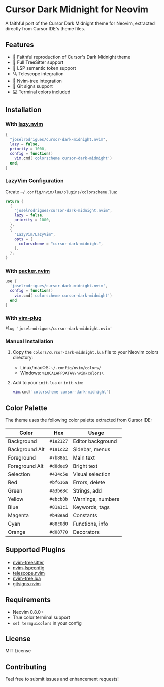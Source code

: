 # Cursor Dark Midnight for Neovim

A faithful port of the Cursor Dark Midnight theme for Neovim, extracted directly from Cursor IDE's theme files.

## Features

- 🎨 Faithful reproduction of Cursor's Dark Midnight theme
- 🌲 Full TreeSitter support
- 📝 LSP semantic token support
- 🔍 Telescope integration
- 📁 Nvim-tree integration
- 🔧 Git signs support
- 💻 Terminal colors included

## Installation

### With [lazy.nvim](https://github.com/folke/lazy.nvim)

```lua
{
  "joselrodrigues/cursor-dark-midnight.nvim",
  lazy = false,
  priority = 1000,
  config = function()
    vim.cmd('colorscheme cursor-dark-midnight')
  end,
}
```

### LazyVim Configuration

Create `~/.config/nvim/lua/plugins/colorscheme.lua`:

```lua
return {
  {
    "joselrodrigues/cursor-dark-midnight.nvim",
    lazy = false,
    priority = 1000,
  },
  {
    "LazyVim/LazyVim",
    opts = {
      colorscheme = "cursor-dark-midnight",
    },
  },
}
```

### With [packer.nvim](https://github.com/wbthomason/packer.nvim)

```lua
use {
  'joselrodrigues/cursor-dark-midnight.nvim',
  config = function()
    vim.cmd('colorscheme cursor-dark-midnight')
  end
}
```

### With [vim-plug](https://github.com/junegunn/vim-plug)

```vim
Plug 'joselrodrigues/cursor-dark-midnight.nvim'
```

### Manual Installation

1. Copy the `colors/cursor-dark-midnight.lua` file to your Neovim colors directory:
   - Linux/macOS: `~/.config/nvim/colors/`
   - Windows: `%LOCALAPPDATA%\nvim\colors\`

2. Add to your `init.lua` or `init.vim`:
   ```lua
   vim.cmd('colorscheme cursor-dark-midnight')
   ```

## Color Palette

The theme uses the following color palette extracted from Cursor IDE:

| Color | Hex | Usage |
|-------|-----|-------|
| Background | `#1e2127` | Editor background |
| Background Alt | `#191c22` | Sidebar, menus |
| Foreground | `#7b88a1` | Main text |
| Foreground Alt | `#d8dee9` | Bright text |
| Selection | `#434c5e` | Visual selection |
| Red | `#bf616a` | Errors, delete |
| Green | `#a3be8c` | Strings, add |
| Yellow | `#ebcb8b` | Warnings, numbers |
| Blue | `#81a1c1` | Keywords, tags |
| Magenta | `#b48ead` | Constants |
| Cyan | `#88c0d0` | Functions, info |
| Orange | `#d08770` | Decorators |

## Supported Plugins

- [nvim-treesitter](https://github.com/nvim-treesitter/nvim-treesitter)
- [nvim-lspconfig](https://github.com/neovim/nvim-lspconfig)
- [telescope.nvim](https://github.com/nvim-telescope/telescope.nvim)
- [nvim-tree.lua](https://github.com/nvim-tree/nvim-tree.lua)
- [gitsigns.nvim](https://github.com/lewis6991/gitsigns.nvim)

## Requirements

- Neovim 0.8.0+
- True color terminal support
- `set termguicolors` in your config

## License

MIT License

## Contributing

Feel free to submit issues and enhancement requests!